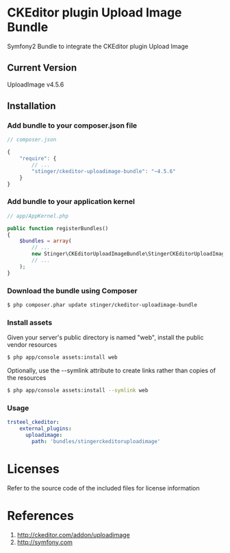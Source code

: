 # CKEditor plugin Upload Image Bundle
Symfony2 Bundle to integrate the CKEditor plugin Upload Image

## Current Version

UploadImage v4.5.6

## Installation

### Add bundle to your composer.json file

``` js
// composer.json

{
    "require": {
		// ...
        "stinger/ckeditor-uploadimage-bundle": "~4.5.6"
    }
}
```

### Add bundle to your application kernel

``` php
// app/AppKernel.php

public function registerBundles()
{
    $bundles = array(
        // ...
        new Stinger\CKEditorUploadImageBundle\StingerCKEditorUploadImageBundle(),
        // ...
    );
}
```

### Download the bundle using Composer

``` bash
$ php composer.phar update stinger/ckeditor-uploadimage-bundle
```

### Install assets

Given your server's public directory is named "web", install the public vendor resources

``` bash
$ php app/console assets:install web
```

Optionally, use the --symlink attribute to create links rather than copies of the resources 

``` bash
$ php app/console assets:install --symlink web
```

### Usage

``` yaml
trsteel_ckeditor:
    external_plugins:
      uploadimage:
        path: 'bundles/stingerckeditoruploadimage'
```



# Licenses

Refer to the source code of the included files for license information

# References

1. http://ckeditor.com/addon/uploadimage
2. http://symfony.com

